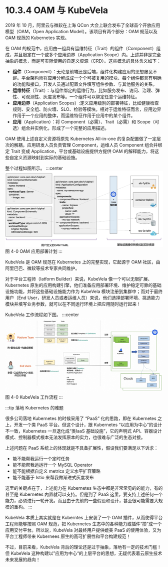 # 10.3.4 OAM 与 KubeVela

2019 年 10 月，阿里云与微软在上海 QCon 大会上联合发布了全球首个开放应用模型（OAM，Open Application Model）。该项目有两个部分：OAM 规范以及 OAM 规范的 Kubernetes 实现。

在 OAM 的规范中，应用由一组具有运维特征（Trait）的组件（Component）组成，并且限定在一个或多个应用边界（Application Scope）内。上述并非是完全抽象的概念，而是可实际使用的自定义资源（CRD）。这些概念的具体含义如下：

- **组件**（Component）：无论是前端还是后端，组件化构建应用的思想屡见不鲜。平台架构师将应用分解成成一个个可被复用的模块、每个组件都具有明确的功能和接口，开发人员通过配置文件填写组件参数、与其他服务的关系。
- **运维特征**（Trait）：与组件绑定的运维行为，比如服务发布、访问、治理、弹性、可观测性、灰度发布等。一个组件可以绑定任意个运维特征。
- **应用边界**（Application Scopes）:定义应用级别的部署特征，比如健康检查规则、安全组、防火墙、SLO、检验等模块。相对于运维特征而言，应用边界作用于一个应用的整体，而运维特征作用于应用中的某个组件。
- **应用**（Application）：将 Component（必需）、Trait（必需）和 Scope（可选）组合并实例化，形成了一个完整的应用描述。

OAM 使用上述自定义资源将原先 Kubernetes All-in-one 的复杂配置做了一定层次的解耦，应用研发人员负责管理 Component，运维人员 Component 组合并绑定 Trait 变成 Application，平台或基础设施提供方提供 OAM 的解释能力，将这些自定义资源映射到实际的基础设施。

整个过程如图所示。
:::center
  ![](../assets/OAM-how-it-works.png)<br/>
  图 4-0 OAM 应用部署计划
:::

KubeVela 是 OAM 规范在 Kubernetes 上的完整实现，它起源于 OAM 社区，由阿里巴巴、微软等技术专家共同维护。

对于平台工程师（latform Builder）来说，KubeVela 像一个可以无限扩展、Kubernetes 原生的应用构建引擎，他们准备应用部署环境、维护稳定可靠的基础设施功能，并将这些基础设施能力作为 KubeVela 模块注册到集群中；而对于最终用户（End User，研发人员或者运维人员）来说，他们选择部署环境、挑选能力模块并填写业务参数，就可以在不同运行环境上把应用随时运行起来！

KubeVela 工作流程如下图。
:::center
  ![](../assets/kubevela.jpg)<br/>
  图 4-0 KubeVela 工作流程
:::

:::tip 落地 Kubernetes 的难题

很多公司落地 Kubernetes 的时候采用了 “PaaS” 化的思路，即在 Kubernetes 之上，开发一个类 PaaS 平台。但这个设计，跟 Kubernetes “以应用为中心”的设计不一致，Kubernetes 一旦退化成“类IaaS 基础设施”，它的声明式 API、容器设计模式、控制器模式根本无法发挥原本的实力，也很难与广泛的生态对接。

上述问题在 PaaS 系统上的体现就是不具备扩展性，假设我们要满足以下诉求：

- 能不能帮我运行一个定时任务
- 能不能帮我运运行一个 MySQL Operator
- 能不能根据自定义 metrics 定义水平扩容策略
- 能不能基于 Istio 来帮我做渐进式灰度发布

这里的关键点在于，上述能力在 Kubernetes 生态中都是非常常见的的能力，有的甚至是 Kubernetes 内置就可以支持。但是到了 PaaS 这里，要支持上述任何一个能力，必须进行一轮开发。而且由于先前的一些假设和设计，甚至很可能需要大规模的重构。
:::

KubeVela 本质上其实就是在 Kuberntes 上安装了一个 OAM 插件，从而使得平台工程师能够按照 OAM 规范，把 Kubernetes 生态中的各种能力或插件“攒”成一个应用交付平台。所以说，KubeVela 对最终用户提供媲美 PaaS 的使用体验，又为平台工程师带来 Kubernees 原生的高可扩展性和平台构建规范！


不过，目前来看，KubeVela 背后的理论还是过于抽象，落地有一定的技术门槛！但 KubeVela 这种构建以”应用为中心“的上层平台的思想，无疑代表着云原生技术未来发展的趋向！



[^1]: https://zh.wikipedia.org/wiki/%E4%BF%A1%E6%81%AF%E7%83%9F%E5%9B%B1